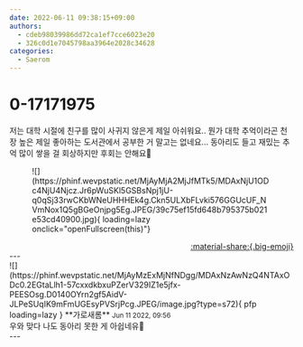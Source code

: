 ```yaml
---
date: 2022-06-11 09:38:15+09:00
authors:
  - cdeb98039986dd72ca1ef7cce6023e20
  - 326c0d1e7045798aa3964e2028c34628
categories:
  - Saerom
---
```


# 0-17171975

<div class="post-container" markdown="1">
<div class="content-container md-sidebar__scrollwrap" markdown="1">

저는 대학 시절에 친구를 많이 사귀지 않은게 제일 아쉬워요.. 뭔가 대학 추억이라곤 천장 높은 제일 좋아하는 도서관에서 공부한 거 말고는 없네요... 동아리도 들고 재밌는 추억 많이 쌓을 걸 회상하지만 후회는 안해요🫠 
<figure markdown="1">
![](https://phinf.wevpstatic.net/MjAyMjA2MjJfMTk5/MDAxNjU1ODc4NjU4Njcz.Jr6pWuSKl5GSBsNpj1jU-q0qSj33rwCKbWNeUHHHEk4g.Ckn5ULXbFLvki576GGUcUF_NVmNox1Q5gBGeOnjpg5Eg.JPEG/39c75ef15fd648b795375b021e53cd40900.jpg){ loading=lazy onclick="openFullscreen(this)"}
</figure>


</div>
</div>

<div style="text-align: right;" markdown="1">
<a href="https://weverse.io/fromis9/fanpost/0-17171975" style="text-align: right;">:material-share:{.big-emoji}</a>
</div>
---

<div class="comments-container md-sidebar__scrollwrap" markdown="1">
<div class="comment" markdown="1">
<div class='id-container' markdown="1">
![](https://phinf.wevpstatic.net/MjAyMzExMjNfNDgg/MDAxNzAwNzQ4NTAxODc0.2EGtaLlh1-57cxxdkbxuPZerV329IZ1e5jfx-PEESOsg.D0140OYrn2gf5AidV-JLPeSUqIK9mFmUGEsyPVSrjPcg.JPEG/image.jpg?type=s72){ pfp loading=lazy }
**<span class="artist">가로새롬</span>** <small>Jun 11 2022, 09:56</small><br>
</div>
<div class='comment-body' markdown="1">
우와 맞다 나도 동아리 못한 게 아쉽네유👀
</div>
</div>
</div>
---
